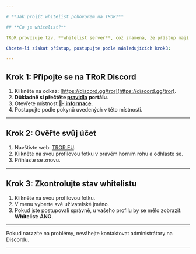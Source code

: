 ```yaml
---

# **Jak projít whitelist pohovorem na TRoR?**

## **Co je whitelist?**

TRoR provozuje tzv. **whitelist server**, což znamená, že přístup mají pouze hráči, kteří projdou schvalovacím procesem.

Chcete-li získat přístup, postupujte podle následujících kroků:

---
```


## **Krok 1: Připojte se na TRoR Discord**

1. Klikněte na odkaz: [https://discord.gg/tror](https://discord.gg/tror).  
2. **Důkladně si přečtěte [pravidla](https://tror.eu/roleplay/rules)** **portálu**.  
3. Otevřete místnost [**🔔┤informace**](https://discord.com/channels/983372816437092442/983403208737177660).  
4. Postupujte podle pokynů uvedených v této místnosti.

---

## **Krok 2: Ověřte svůj účet**

1. Navštivte web: [TROR.EU](https://tror.eu/).  
2. Klikněte na svou profilovou fotku v pravém horním rohu a odhlaste se.  
3. Přihlaste se znovu.

---

## **Krok 3: Zkontrolujte stav whitelistu**

1. Klikněte na svou profilovou fotku.  
2. V menu vyberte své uživatelské jméno.  
3. Pokud jste postupovali správně, u vašeho profilu by se mělo zobrazit:  
    **Whitelist: ANO**.

---

Pokud narazíte na problémy, neváhejte kontaktovat administrátory na Discordu.

---

